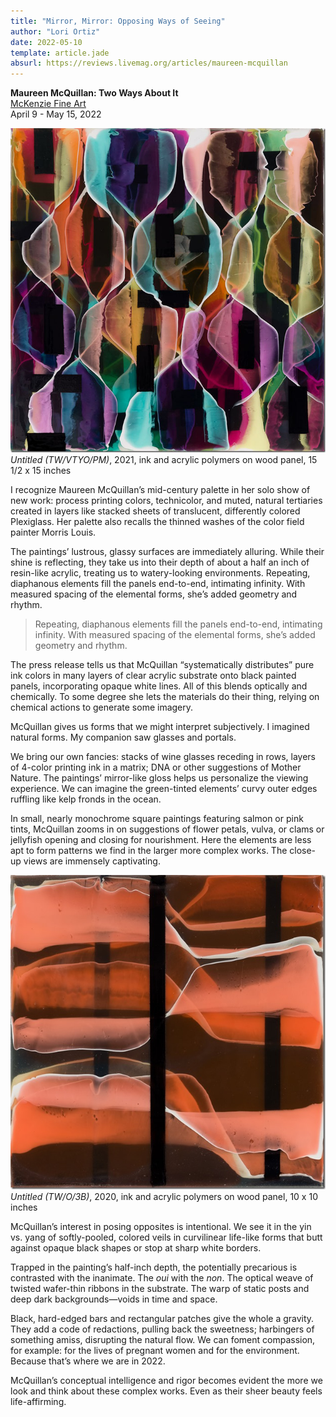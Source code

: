 ```yaml
---
title: "Mirror, Mirror: Opposing Ways of Seeing"
author: "Lori Ortiz"
date: 2022-05-10
template: article.jade
absurl: https://reviews.livemag.org/articles/maureen-mcquillan
---
```


__Maureen McQuillan: Two Ways About It__  
[McKenzie Fine Art](http://www.mckenziefineart.com)  
April 9 - May 15, 2022  <span class="more"></span>

![McQuillan](mcQuillan2.jpg)
*Untitled (TW/VTYO/PM)*, 2021, ink and acrylic polymers on wood panel, 15 1/2 x 15 inches

I recognize Maureen McQuillan’s mid-century palette in her solo show of new work: process printing colors, technicolor, and muted, natural tertiaries created in layers like stacked sheets of translucent, differently colored Plexiglass. Her palette also recalls the thinned washes of the color field painter Morris Louis.

The paintings’ lustrous, glassy surfaces are immediately alluring. While their shine is reflecting, they take us into their depth of about a half an inch of resin-like acrylic, treating us to watery-looking environments. Repeating, diaphanous elements fill the panels end-to-end, intimating infinity. With measured spacing of the  elemental forms, she’s added geometry and rhythm.

>Repeating, diaphanous elements fill the panels end-to-end, intimating infinity. With measured spacing of the  elemental forms, she’s added geometry and rhythm.

The press release tells us that McQuillan “systematically distributes” pure ink colors in many layers of clear acrylic substrate onto black painted panels, incorporating opaque white lines. All of this blends optically and chemically. To some degree she lets the materials do their thing, relying on chemical actions to generate some imagery.

McQuillan gives us forms that we might interpret subjectively. I imagined natural forms. My companion saw glasses and portals.

We bring our own fancies: stacks of wine glasses receding in rows, layers of 4-color printing ink in a matrix; DNA or other suggestions of Mother Nature. The paintings’ mirror-like gloss helps us personalize the viewing experience. We can imagine the green-tinted elements’ curvy outer edges ruffling like kelp fronds in the ocean.


In small, nearly monochrome square paintings featuring salmon or pink tints, McQuillan zooms in on suggestions of flower petals, vulva, or clams or jellyfish opening and closing for nourishment. Here the elements are less apt to form patterns we find in the larger more complex works. The close-up views are immensely captivating.

![McQuillan 1](mcQuillan1.jpg)
*Untitled (TW/O/3B)*, 2020, ink and acrylic polymers on wood panel, 10 x 10 inches

McQuillan’s interest in posing opposites is intentional.  We see it in the yin vs. yang of softly-pooled, colored veils in curvilinear life-like forms that butt against opaque black shapes or stop at sharp white borders.

Trapped in the painting’s half-inch depth, the potentially precarious is contrasted with the inanimate. The *oui* with the *non*. The optical weave of twisted wafer-thin ribbons in the substrate. The warp of static posts and deep dark backgrounds—voids in time and space.

Black, hard-edged bars and rectangular patches give the whole a gravity. They add a code of redactions, pulling back the sweetness; harbingers of something amiss, disrupting the natural flow. We can foment compassion, for example: for the lives of pregnant women and for the environment. Because that’s where we are in 2022.

McQuillan’s conceptual intelligence and rigor becomes evident the more we look and think about these complex works. Even as their sheer beauty feels life-affirming.

